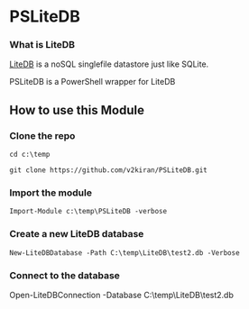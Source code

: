 # PSLiteDB


### **What is LiteDB**
[LiteDB](http://www.litedb.org/) is a noSQL singlefile datastore just like SQLite.

PSLiteDB is a PowerShell wrapper for LiteDB

## How to use this Module
### Clone the repo
`cd c:\temp`

`git clone https://github.com/v2kiran/PSLiteDB.git`

### Import the module
`Import-Module c:\temp\PSLiteDB -verbose`

### Create a new LiteDB database
`New-LiteDBDatabase -Path C:\temp\LiteDB\test2.db -Verbose`

### Connect to the database
Open-LiteDBConnection -Database C:\temp\LiteDB\test2.db


